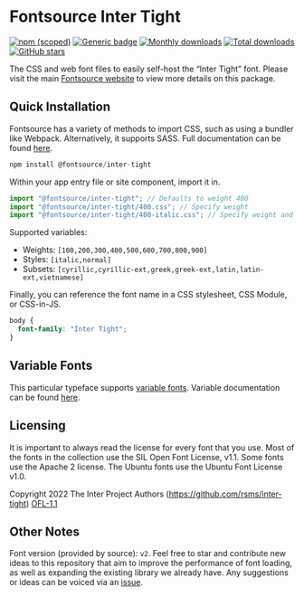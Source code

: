 # Fontsource Inter Tight

[![npm (scoped)](https://img.shields.io/npm/v/@fontsource/inter-tight?color=brightgreen)](https://www.npmjs.com/package/@fontsource/inter-tight) [![Generic badge](https://img.shields.io/badge/fontsource-passing-brightgreen)](https://github.com/fontsource/fontsource) [![Monthly downloads](https://badgen.net/npm/dm/@fontsource/inter-tight)](https://github.com/fontsource/fontsource) [![Total downloads](https://badgen.net/npm/dt/@fontsource/inter-tight)](https://github.com/fontsource/fontsource) [![GitHub stars](https://img.shields.io/github/stars/fontsource/fontsource.svg?style=social&label=Star)](https://github.com/fontsource/fontsource/stargazers)

The CSS and web font files to easily self-host the “Inter Tight” font. Please visit the main [Fontsource website](https://fontsource.org/fonts/inter-tight) to view more details on this package.

## Quick Installation

Fontsource has a variety of methods to import CSS, such as using a bundler like Webpack. Alternatively, it supports SASS. Full documentation can be found [here](https://fontsource.org/docs/getting-started/introduction).

```javascript
npm install @fontsource/inter-tight
```

Within your app entry file or site component, import it in.

```javascript
import "@fontsource/inter-tight"; // Defaults to weight 400
import "@fontsource/inter-tight/400.css"; // Specify weight
import "@fontsource/inter-tight/400-italic.css"; // Specify weight and style

```

Supported variables:
- Weights: `[100,200,300,400,500,600,700,800,900]`
- Styles: `[italic,normal]`
- Subsets: `[cyrillic,cyrillic-ext,greek,greek-ext,latin,latin-ext,vietnamese]`

Finally, you can reference the font name in a CSS stylesheet, CSS Module, or CSS-in-JS.

```css
body {
  font-family: "Inter Tight";
}
```

## Variable Fonts

This particular typeface supports [variable fonts](https://developer.mozilla.org/en-US/docs/Web/CSS/CSS_Fonts/Variable_Fonts_Guide).
Variable documentation can be found [here](https://fontsource.org/docs/getting-started/variable).

## Licensing
It is important to always read the license for every font that you use.
Most of the fonts in the collection use the SIL Open Font License, v1.1. Some fonts use the Apache 2 license. The Ubuntu fonts use the Ubuntu Font License v1.0.

Copyright 2022 The Inter Project Authors (https://github.com/rsms/inter-tight)
[OFL-1.1](http://scripts.sil.org/OFL)

## Other Notes
Font version (provided by source): `v2`.
Feel free to star and contribute new ideas to this repository that aim to improve the performance of font loading, as well as expanding the existing library we already have. Any suggestions or ideas can be voiced via an [issue](https://github.com/fontsource/fontsource/issues).